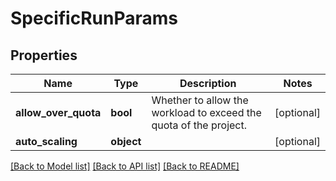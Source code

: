# SpecificRunParams

## Properties
Name | Type | Description | Notes
------------ | ------------- | ------------- | -------------
**allow_over_quota** | **bool** | Whether to allow the workload to exceed the quota of the project. | [optional] 
**auto_scaling** | **object** |  | [optional] 

[[Back to Model list]](../README.md#documentation-for-models) [[Back to API list]](../README.md#documentation-for-api-endpoints) [[Back to README]](../README.md)

